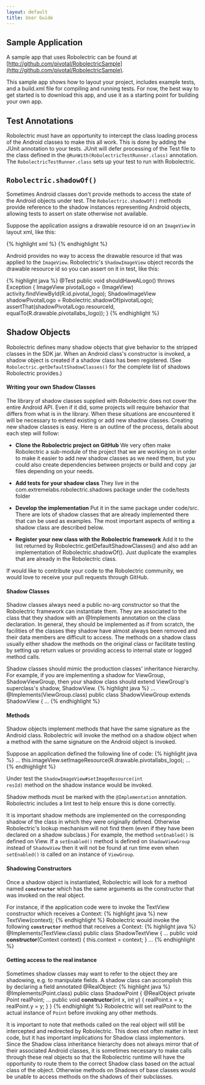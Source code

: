 ```yaml
---
layout: default
title: User Guide
---
```


## Sample Application

A sample app that uses Robolectric can be found at
[http://github.com/pivotal/RobolectricSample](http://github.com/pivotal/RobolectricSample).

This sample app shows how to layout your project, includes example tests, and a build.xml file for compiling and
running tests. For now, the best way to get started is to download this app, and use it as a starting point for
building your own app.

## Test Annotations

Robolectric must have an opportunity to intercept the class loading process of the Android classes to make this all
work. This is done by adding the JUnit annotation to your tests. JUnit will defer processing of the Test file to the
class defined in the <code>@RunWith(RobolectricTestRunner.class)</code> annotation. The
<code>RobolectricTestRunner.class</code> sets up your test to run with Robolectric.

## <code>Robolectric.shadowOf()</code>

Sometimes Android classes don't provide methods to access the state of the Android objects under test. The
<code>Robolectric.shadowOf()</code> methods provide reference to the shadow instances representing Android objects,
allowing tests to assert on state otherwise not available.

Suppose the application assigns a drawable resource id on an <code>ImageView</code> in layout xml, like this:

{% highlight xml %}
<ImageView
    android:id="@+id/pivotal_logo"
    android:layout_width="fill_parent"
    android:layout_height="wrap_content"
    android:src="@drawable/pivotallabs_logo"
    android:layout_marginBottom="10dip"
    > 
{% endhighlight %}

Android provides no way to access the drawable resource id that was applied to the <code>ImageView</code>.
Robolectric's <code>ShadowImageView</code> object records the drawable resource id so you can assert on it in test,
like this:

{% highlight java %}
@Test
public void shouldHaveALogo() throws Exception {
    ImageView pivotalLogo = (ImageView) activity.findViewById(R.id.pivotal_logo);
    ShadowImageView shadowPivotalLogo = Robolectric.shadowOf(pivotalLogo);
    assertThat(shadowPivotalLogo.resourceId, equalTo(R.drawable.pivotallabs_logo));
}
{% endhighlight %}

## Shadow Objects

Robolectric defines many shadow objects that give behavior to the stripped classes in the SDK jar. When an Android
class's constructor is invoked, a shadow object is created if a shadow class has been registered.
(See <code>Robolectric.getDefaultShadowClasses()</code> for the complete list of shadows Robolectric provides.)

#### Writing your own Shadow Classes
The library of shadow classes supplied with Robolectric does not cover the entire Android API. Even if it did, some
projects will require behavior that differs from what is in the library. When these situations are encountered
it will be necessary to extend existing or add new shadow classes. Creating new shadow classes is easy. Here is an
outline of the process, details about each step will follow:

- <b>Clone the Robolectric project on GitHub</b>
We very often make Robolectric a sub-module of the project that we are working on in order to make it easier to add
new shadow classes as we need them, but you could also create dependencies between projects or build and copy .jar files
depending on your needs.

- <b>Add tests for your shadow class</b>
They live in the com.extremelabs.robolectric.shadows package under the code/tests folder

- <b>Develop the implementation</b>
Put it in the same package under code/src. There are lots of shadow classes that are already implemented there that can
be used as examples. The most important aspects of writing a shadow class are described below.

- <b>Register your new class with the Robolectric framework</b>
Add it to the list returned by Robolectric.getDefaultShadowClasses() and also add an implementation of
Robolectric.shadowOf(). Just duplicate the examples that are already in the Robolectric class.

If would like to contribute your code to the Robolectric community, we would love to receive your pull requests through
GitHub.

#### Shadow Classes

Shadow classes always need a public no-arg constructor so that the Robolectric framework can instantiate them. They are
associated to the class that they shadow with an @Implements annotation on the class declaration. In general, they
should be implemented as if from scratch, the facilities of the classes they shadow have almost always been removed and
their data members are difficult to access. The methods on a shadow class usually either shadow the methods on the
original class or facilitate testing by setting up return values or providing access to internal state or logged
method calls.

Shadow classes should mimic the production classes' inheritance hierarchy. For example, if you are implementing a shadow
for ViewGroup, ShadowViewGroup, then your shadow class should extend ViewGroup's superclass's shadow,
ShadowView.
{% highlight java %}
  ...
  @Implements(ViewGroup.class)
  public class ShadowViewGroup extends ShadowView {
  ...
{% endhighlight %}

#### Methods

Shadow objects implement methods that have the same signature as the Android class. Robolectric will invoke the method
on a shadow object when a method with the same signature on the Android object is invoked.

Suppose an application defined the following line of code:
{% highlight java %}
  ...
  this.imageView.setImageResource(R.drawable.pivotallabs_logo);
  ...
{% endhighlight %}

Under test the <code>ShadowImageView#setImageResource(int resId)</code> method on the shadow instance would be invoked.

Shadow methods must be marked with the <code>@Implementation</code> annotation. Robolectric includes a lint test to help
ensure this is done correctly.

It is important shadow methods are implemented on the corresponding shadow of the class in which they were
originally defined. Otherwise Robolectric's lookup mechanism will not find them (even if they have been declared on a
shadow subclass.) For example, the method <code>setEnabled()</code> is defined on View. If a <code>setEnabled()</code>
method is defined on <code>ShadowViewGroup</code> instead of <code>ShadowView</code> then it will not be found at run
time even when <code>setEnabled()</code> is called on an instance of <code>ViewGroup</code>.

#### Shadowing Constructors

Once a shadow object is instantiated, Robolectric will look for a method named <code>__constructor__</code> which has
the same arguments as the constructor that was invoked on the real object.

For instance, if the application code were to invoke the TextView constructor which receives a Context:
{% highlight java %}
new TextView(context);
{% endhighlight %}
Robolectric would invoke the following <code>__constructor__</code> method that receives a Context:
{% highlight java %}
@Implements(TextView.class)
public class ShadowTextView {
  ...
  public void __constructor__(Context context) {
    this.context = context;
  }
  ...
{% endhighlight %}


#### Getting access to the real instance

Sometimes shadow classes may want to refer to the object they are shadowing, e.g. to manipulate fields. A shadow class
can accomplish this by declaring a field annotated @RealObject:
{% highlight java %}
@Implements(Point.class)
public class ShadowPoint {
    @RealObject private Point realPoint;
    ...
    public void __constructor__(int x, int y) {
        realPoint.x = x;
        realPoint.y = y;
    }
}
{% endhighlight %}
Robolectric will set realPoint to the actual instance of <code>Point</code> before invoking any other methods.

It is important to note that methods called on the real object will still be intercepted and redirected by Robolectric.
This does not often matter in test code, but it has important implications for Shadow class implementors. Since the
Shadow class inheritance hierarchy does not always mirror that of their associated Android classes, it is sometimes
necessary to make calls through these real objects so that the Robolectric runtime will have the opportunity to route
them to the correct Shadow class based on the actual class of the object. Otherwise methods on Shadows of base classes
would be unable to access methods on the shadows of their subclasses.



